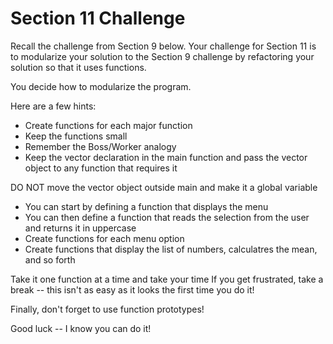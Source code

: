# Section 11 Challenge

Recall the challenge from Section 9 below.
Your challenge for Section 11 is to modularize your solution to the Section 9
challenge by refactoring your solution so that it uses functions.

You decide how to modularize the program.

Here are a few hints:

- Create functions for each major function
- Keep  the functions small
- Remember the Boss/Worker analogy
- Keep the vector declaration in the main function and pass the vector object
to any function that requires it

DO NOT move the vector object outside main and make it a global variable

- You can start by defining a function that displays the menu
- You can then define a function that reads the selection from the user and returns it in uppercase
- Create functions for each menu option
- Create functions that display the list of numbers, calculatres the mean, and so forth

Take it one function at a time and take your time
If you get frustrated, take a break -- this isn't as easy as it looks the first time you do it!

Finally, don't forget to use function prototypes!

Good luck -- I know you can do it!
